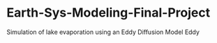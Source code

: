 # Earth-Sys-Modeling-Final-Project
Simulation of lake evaporation using an Eddy Diffusion Model
Eddy

